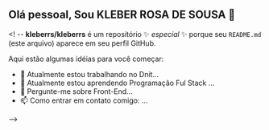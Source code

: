 
## Olá pessoal, Sou KLEBER ROSA DE SOUSA 👋

<! --
**kleberrs/kleberrs** é um repositório ✨ _especial_ ✨ porque seu `README.md` (este arquivo) aparece em seu perfil GitHub.

Aqui estão algumas idéias para você começar:

- 🔭 Atualmente estou trabalhando no Dnit...
- 🌱 Atualmente estou aprendendo Programação Ful Stack ...
- 💬 Pergunte-me sobre Front-End...
- 📫 Como entrar em contato comigo: ...

-->
